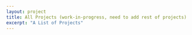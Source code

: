 ```yaml
---
layout: project
title: All Projects (work-in-progress, need to add rest of projects)
excerpt: "A List of Projects"
---
```

